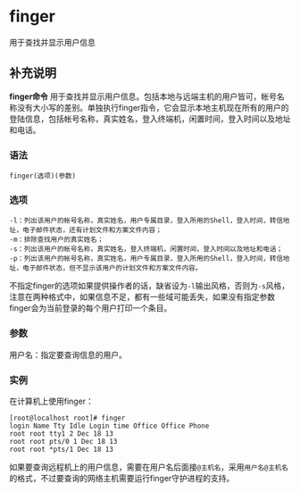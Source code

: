 # finger

用于查找并显示用户信息

## 补充说明

**finger命令** 用于查找并显示用户信息。包括本地与远端主机的用户皆可，帐号名称没有大小写的差别。单独执行finger指令，它会显示本地主机现在所有的用户的登陆信息，包括帐号名称，真实姓名，登入终端机，闲置时间，登入时间以及地址和电话。

### 语法

```text
finger(选项)(参数)
```

### 选项

```text
-l：列出该用户的帐号名称，真实姓名，用户专属目录，登入所用的Shell，登入时间，转信地址，电子邮件状态，还有计划文件和方案文件内容；
-m：排除查找用户的真实姓名；
-s：列出该用户的帐号名称，真实姓名，登入终端机，闲置时间，登入时间以及地址和电话；
-p：列出该用户的帐号名称，真实姓名，用户专属目录，登入所用的Shell，登入时间，转信地址，电子邮件状态，但不显示该用户的计划文件和方案文件内容。
```

不指定finger的选项如果提供操作者的话，缺省设为`-l`输出风格，否则为`-s`风格，注意在两种格式中，如果信息不足，都有一些域可能丢失，如果没有指定参数finger会为当前登录的每个用户打印一个条目。

### 参数

用户名：指定要查询信息的用户。

### 实例

在计算机上使用finger：

```text
[root@localhost root]# finger
login Name Tty Idle Login time Office Office Phone
root root tty1 2 Dec 18 13
root root pts/0 1 Dec 18 13
root root *pts/1 Dec 18 13
```

如果要查询远程机上的用户信息，需要在用户名后面接`@主机名`，采用`用户名@主机名`的格式，不过要查询的网络主机需要运行finger守护进程的支持。


